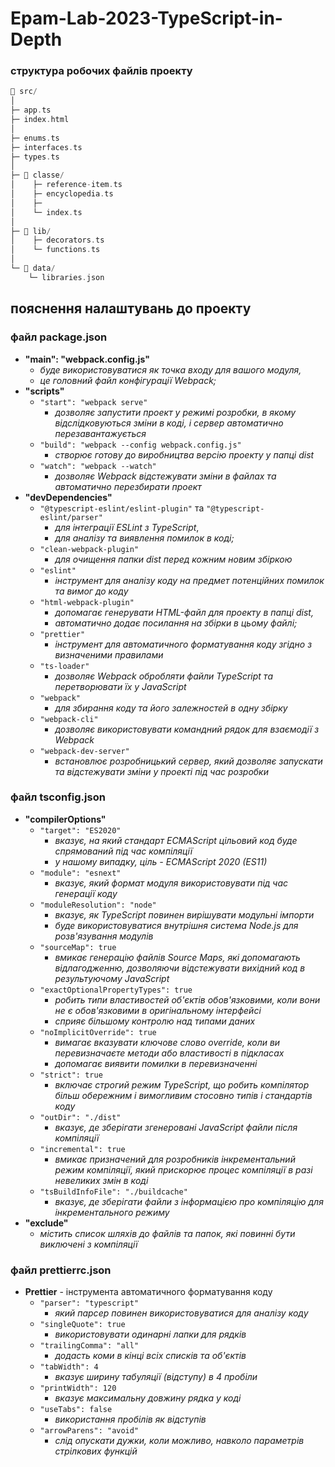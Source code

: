 # Epam-Lab-2023-TypeScript-in-Depth

### структура робочих файлів проекту

```go
📁 src/
│
├─ app.ts
├─ index.html
│
├─ enums.ts
├─ interfaces.ts
├─ types.ts
│
├─ 📁 classe/
│    ├─ reference-item.ts
│    ├─ encyclopedia.ts
│    ├─
│    └─ index.ts
│
├─ 📁 lib/
│    ├─ decorators.ts
│    └─ functions.ts
│
└─ 📁 data/
    └─ libraries.json

```


## пояснення налаштувань до проекту

### файл package.json

+ **"main": "webpack.config.js"**
  - _буде використовуватися як точка входу для вашого модуля,_
  - _це головний файл конфігурації Webpack;_
+ **"scripts"**
  * `"start": "webpack serve"`
    - _дозволяє запустити проект у режимі розробки, в якому відслідковуються зміни в коді, і сервер автоматично перезавантажується_
  * `"build": "webpack --config webpack.config.js"`
    - _створює готову до виробництва версію проекту у папці dist_
  * `"watch": "webpack --watch"`
    - _дозволяє Webpack відстежувати зміни в файлах та автоматично перезбирати проект_
+ **"devDependencies"**
  * `"@typescript-eslint/eslint-plugin"` та `"@typescript-eslint/parser"`
    - _для інтеграції ESLint з TypeScript_,
    - _для аналізу та виявлення помилок в коді;_
  * `"clean-webpack-plugin"`
    - _для очищення папки dist перед кожним новим збіркою_
  * `"eslint"`
    - _інструмент для аналізу коду на предмет потенційних помилок та вимог до коду_
  * `"html-webpack-plugin"`
    - _допомагає генерувати HTML-файл для проекту в папці dist,_
    - _автоматично додає посилання на збірки в цьому файлі;_
  * `"prettier"`
    - _інструмент для автоматичного форматування коду згідно з визначеними правилами_
  * `"ts-loader"`
    - _дозволяє Webpack обробляти файли TypeScript та перетворювати їх у JavaScript_
  * `"webpack"`
    - _для збирання коду та його залежностей в одну збірку_
  * `"webpack-cli"`
    - _дозволяє використовувати командний рядок для взаємодії з Webpack_
  * `"webpack-dev-server"`
    - _встановлює розробницький сервер, який дозволяє запускати та відстежувати зміни у проекті під час розробки_

### файл tsconfig.json

+ **"compilerOptions"**
  * `"target": "ES2020"`
    - _вказує, на який стандарт ECMAScript цільовий код буде спрямований під час компіляції_
    - _у нашому випадку, ціль - ECMAScript 2020 (ES11)_
  * `"module": "esnext"`
    - _вказує, який формат модуля використовувати під час генерації коду_
  * `"moduleResolution": "node"`
    - _вказує, як TypeScript повинен вирішувати модульні імпорти_
    - _буде використовуватися внутрішня система Node.js для розв'язування модулів_
  * `"sourceMap": true`
    - _вмикає генерацію файлів Source Maps, які допомагають відлагодженню, дозволяючи відстежувати вихідний код в результуючому JavaScript_
  * `"exactOptionalPropertyTypes": true`
    - _робить типи властивостей об'єктів обов'язковими, коли вони не є обов'язковими в оригінальному інтерфейсі_
    - _сприяє більшому контролю над типами даних_
  * `"noImplicitOverride": true`
    - _вимагає вказувати ключове слово override, коли ви перевизначаєте методи або властивості в підкласах_
    - _допомагає виявити помилки в перевизначенні_
  * `"strict": true`
    - _включає строгий режим TypeScript, що робить компілятор більш обережним і вимогливим стосовно типів і стандартів коду_
  * `"outDir": "./dist"`
    - _вказує, де зберігати згенеровані JavaScript файли після компіляції_
  * `"incremental": true`
    - _вмикає призначений для розробників інкрементальний режим компіляції, який прискорює процес компіляції в разі невеликих змін в коді_
  * `"tsBuildInfoFile": "./buildcache"`
    - _вказує, де зберігати файли з інформацією про компіляцію для інкрементального режиму_
+ **"exclude"**
  * _містить список шляхів до файлів та папок, які повинні бути виключені з компіляції_

### файл prettierrc.json

+ **Prettier** - інструмента автоматичного форматування коду
  * `"parser": "typescript"`
    - _який парсер повинен використовуватися для аналізу коду_
  * `"singleQuote": true`
    - _використовувати одинарні лапки для рядків_
  * `"trailingComma": "all"`
    - _додасть коми в кінці всіх списків та об'єктів_
  * `"tabWidth": 4`
    - _вказує ширину табуляції (відступу) в 4 пробіли_
  * `"printWidth": 120`
    - _вказує максимальну довжину рядка у коді_
  * `"useTabs": false`
    - _використання пробілів як відступів_
  * `"arrowParens": "avoid"`
    - _слід опускати дужки, коли можливо, навколо параметрів стрілкових функцій_





